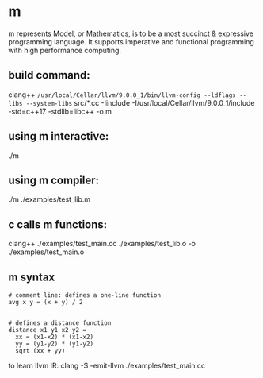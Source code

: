 # m

m represents Model, or Mathematics, is to be a most succinct & expressive programming language. It supports imperative and functional programming with high performance computing.


## build command:
clang++ `/usr/local/Cellar/llvm/9.0.0_1/bin/llvm-config --ldflags --libs --system-libs` src/*.cc -Iinclude -I/usr/local/Cellar/llvm/9.0.0_1/include -std=c++17 -stdlib=libc++ -o m

## using m interactive:
./m

## using m compiler: 
./m ./examples/test_lib.m

## c calls m functions:
clang++ ./examples/test_main.cc ./examples/test_lib.o -o ./examples/test_main.o

## m syntax
```
# comment line: defines a one-line function
avg x y = (x + y) / 2


# defines a distance function
distance x1 y1 x2 y2 = 
  xx = (x1-x2) * (x1-x2)
  yy = (y1-y2) * (y1-y2)
  sqrt (xx + yy)
```

to learn llvm IR:
clang -S -emit-llvm ./examples/test_main.cc
